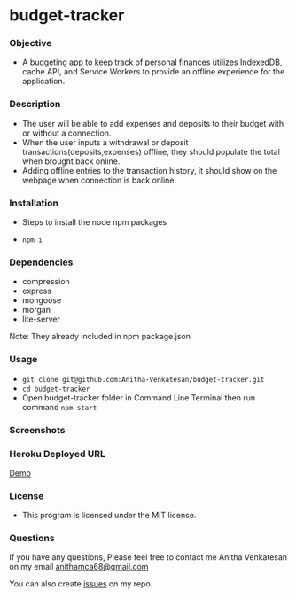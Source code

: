 # budget-tracker
### Objective
* A budgeting app to keep track of personal finances utilizes IndexedDB, cache API, and Service Workers to provide an offline experience for the application.
### Description
* The user will be able to add expenses and deposits to their budget with or without a connection. 
* When the user inputs a withdrawal or deposit transactions(deposits,expenses) offline, they should populate the total when brought back online.
* Adding offline entries to the transaction history, it should show on the webpage when connection is back online.
### Installation
* Steps to install the node npm packages

* `npm i`
### Dependencies
* compression
* express
* mongoose
* morgan
* lite-server

Note: They already included in npm package.json

### Usage
* `git clone git@github.com:Anitha-Venkatesan/budget-tracker.git`
* `cd budget-tracker`
* Open budget-tracker folder in Command Line Terminal then run command `npm start`
### Screenshots
[]()

### Heroku Deployed URL
[Demo](https://pwabudget-tracker.herokuapp.com/)
### License
* This program is licensed under the MIT license.

### Questions
If you have any questions, Please feel free to contact me Anitha Venkatesan on my email anithamca68@gmail.com

You can also create [issues](https://github.com/Anitha-Venkatesan/budget-tracker/issues) on my repo.
